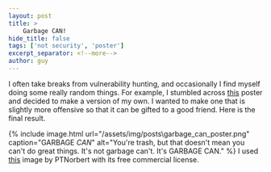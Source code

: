 ```yaml
---
layout: post
title: >
    Garbage CAN!
hide_title: false
tags: ['not security', 'poster']
excerpt_separator: <!--more-->
author: guy
---
```

I often take breaks from vulnerability hunting, and occasionally I find myself doing some really random things.
For example, I stumbled across [this](https://www.reddit.com/r/funny/comments/3saeoj/some_inspirational_words_from_oscar_the_grouch/) poster and decided to make a version of my own. I wanted to make one that is slightly more offensive so that it can be gifted to a good friend. Here is the final result.
<!--more-->

{% include image.html url="/assets/img/posts\garbage_can_poster.png" caption="GARBAGE *CAN*" alt="You&#x27;re trash, but that doesn&#x27;t mean you can&#x27;t do great things. It&#x27;s not garbage can&#x27;t. It&#x27;s GARBAGE CAN." %}
I used [this](https://pixabay.com/photos/star-trails-star-night-light-sky-2234343/) image by PTNorbert with its free commercial license.